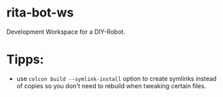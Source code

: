 # rita-bot-ws
Development Workspace for a DIY-Robot.

# Tipps:
- use `colcon build --symlink-install` option to create symlinks instead of copies so you don't need to rebuild when tweaking certain files.

